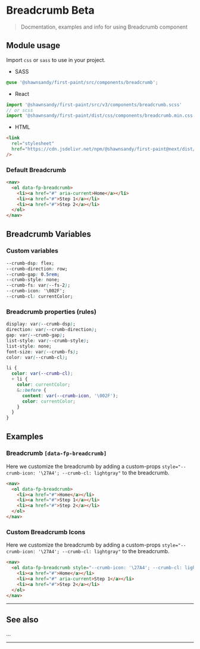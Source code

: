 # Breadcrumb <span role="note" style="--note: var(--beta)">Beta</span>

> Docmentation, examples and info for using Breadcrumb component

## Module usage

Import `css` or `sass` to use in your project.

- SASS

```scss
@use '@shawnsandy/first-paint/src/components/breadcrumb';
```

- React

```jsx
import '@shawnsandy/first-paint/src/v3/components/breadcrumb.scss'
// or scss
import '@shawnsandy/first-paint/dist/css/components/breadcrumb.min.css'
```

- HTML

```html
<link
  rel="stylesheet"
  href="https://cdn.jsdelivr.net/npm/@shawnsandy/first-paint@next/dist/css/components/breadcrumb.min.css"
/>
```

### Default Breadcrumb

```html preview
<nav>
  <ol data-fp-breadcrumb>
    <li><a href="#" aria-current>Home</a></li>
    <li><a href="#">Step 1</a></li>
    <li><a href="#">Step 2</a></li>
  </ol>
</nav>
```

## Breadcrumb Variables

### Custom variables

```css
--crumb-dsp: flex;
--crumb-direction: row;
--crumb-gap: 0.5rem;
--crumb-style: none;
--crumb-fs: var(--fs-2);
--crumb-icon: '\002F';
--crumb-cl: currentColor;
```

### Breadcrumb properties (rules)

```css
display: var(--crumb-dsp);
direction: var(--crumb-direction);
gap: var(--crumb-gap);
list-style: var(--crumb-style);
list-style: none;
font-size: var(--crumb-fs);
color: var(--crumb-cl);

li {
  color: var(--crumb-cl);
  + li {
    color: currentColor;
    &::before {
      content: var(--crumb-icon, '\002F');
      color: currentColor;
    }
  }
}
```

## Examples

### Breadcrumb `[data-fp-breadcrumb]`

Here we customize the breadcrumb by adding a custom-props `style="--crumb-icon: '\27A4'; --crumb-cl: lightgray"` to the breadcrumb.

```html preview
<nav>
  <ol data-fp-breadcrumb>
    <li><a href="#">Home</a></li>
    <li><a href="#">Step 1</a></li>
    <li><a href="#">Step 2</a></li>
  </ol>
</nav>
```

### Custom Breadcrumb Icons

Here we customize the breadcrumb by adding a custom-props `style="--crumb-icon: '\27A4'; --crumb-cl: lightgray"` to the breadcrumb.

```html preview
<nav>
  <ol data-fp-breadcrumb style="--crumb-icon: '\27A4'; --crumb-cl: lightgray">
    <li><a href="#">Home</a></li>
    <li><a href="#" aria-current>Step 1</a></li>
    <li><a href="#">Step 2</a></li>
  </ol>
</nav>
```

---

## See also

...

---

